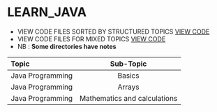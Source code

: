 # LEARN_JAVA

- VIEW CODE FILES SORTED BY STRUCTURED TOPICS [VIEW CODE](./TOPICS)
- VIEW CODE FILES FOR MIXED TOPICS [VIEW CODE](./CODE_COLLECTION)
- NB : **Some directories have notes**
 
Topic 					| Sub-Topic 
:-- 					| :--: 
Java Programming 		| Basics 
Java Programming 		| Arrays 
Java Programming 		| Mathematics and calculations 
